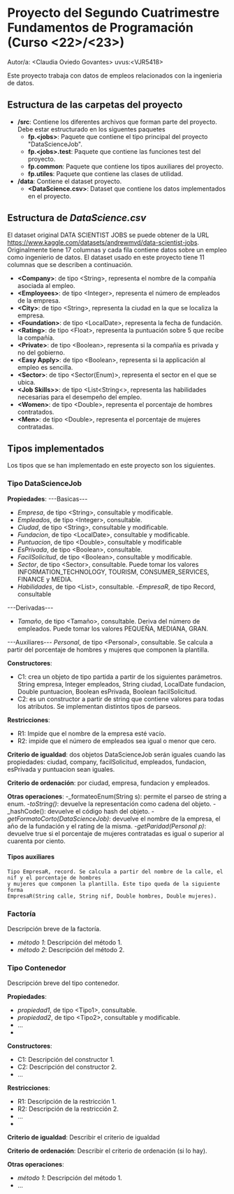 # Proyecto del Segundo Cuatrimestre Fundamentos de Programación (Curso  \<22\>/\<23\>)
Autor/a: \<Claudia Oviedo Govantes\>   uvus:\<VJR5418\>

Este proyecto trabaja con datos de empleos relacionados con la ingenieria de datos.


## Estructura de las carpetas del proyecto

* **/src**: Contiene los diferentes archivos que forman parte del proyecto. Debe estar estructurado en los siguentes paquetes
  * **fp.\<jobs\>**: Paquete que contiene el tipo principal del proyecto "DataScienceJob".
  * **fp.\<jobs>.test**: Paquete que contiene las funciones test del proyecto.
  * **fp.common**: Paquete que contiene los tipos auxiliares del proyecto.
  * **fp.utiles**: Paquete que contiene las clases de utilidad. 
* **/data**: Contiene el dataset proyecto.
    * **\<DataScience.csv\>**: Dataset que contiene los datos implementados en el proyecto.
    
## Estructura de *DataScience.csv*

El dataset original DATA SCIENTIST JOBS se puede obtener de la URL https://www.kaggle.com/datasets/andrewmvd/data-scientist-jobs. 
Originalmente tiene 17 columnas y cada fila contiene datos sobre un empleo como ingenierio de datos. 
El dataset usado en este proyecto tiene 11 columnas que se describen a continuación.

* **\<Company>**: de tipo \<String\>, representa el nombre de la compañía asociada al empleo.
* **\<Employees>**: de tipo \<Integer\>, representa el número de empleados de la empresa.
* **\<City>**: de tipo \<String\>, representa la ciudad en la que se localiza la empresa.
* **\<Foundation>**: de tipo \<LocalDate\>, representa la fecha de fundación.
* **\<Rating>**: de tipo \<Float\>, representa la puntuación sobre 5 que recibe la compañía.
* **\<Private>**: de tipo \<Boolean\>, representa si la compañía es privada y no del gobierno.
* **\<Easy Apply>**: de tipo \<Boolean\>, representa si la applicación al empleo es sencilla.
* **\<Sector>**: de tipo \<Sector(Enum)\>, representa el sector en el que se ubica.
* **\<Job Skills>>**: de tipo \<List<String<\>, representa las habilidades necesarias para el desempeño del empleo.
* **\<Women>**: de tipo \<Double\>, representa el porcentaje de hombres contratados.
* **\<Men>**: de tipo \<Double\>, representa el porcentaje de mujeres contratadas.

## Tipos implementados

Los tipos que se han implementado en este proyecto son los siguientes.

### Tipo DataScienceJob


**Propiedades**:
---Basicas---
- _Empresa_, de tipo \<String\>, consultable y modificable.
- _Empleados_, de tipo \<Integer\>, consultable. 
- _Ciudad_, de tipo \<String\>, consultable y modificable.
- _Fundacion_, de tipo \<LocalDate\>, consultable y modificable. 
- _Puntuacion_, de tipo \<Double\>, consultable y modificable
- _EsPrivada_, de tipo \<Boolean\>, consultable. 
- _FacilSolicitud_, de tipo \<Boolean\>, consultable y modificable.
- _Sector_, de tipo \<Sector\>, consultable. Puede tomar los valores INFORMATION_TECHNOLOGY, 
TOURISM, CONSUMER_SERVICES, FINANCE y MEDIA.
- _Habilidades_, de tipo \<List<String>\>, consultable.
-_EmpresaR_, de tipo Record, consultable

---Derivadas---
- _Tamaño_, de tipo \<Tamaño\>, consultable. Deriva del número de empleados. 
Puede tomar los valores PEQUEÑA, MEDIANA, GRAN.

---Auxiliares---
_Personal_, de tipo \<Personal\>, consultable. Se calcula a partir del porcentaje
de hombres y mujeres que componen la plantilla.

**Constructores**: 

- C1: crea un objeto de tipo partida a partir de los siguientes parámetros. String empresa, Integer empleados, 
String ciudad, LocalDate fundacion, Double puntuacion, Boolean esPrivada, Boolean facilSolicitud.
- C2: es un constructor a partir de string que contiene valores para todas los atributos. Se implementan distintos tipos de parseos.

**Restricciones**:
 
- R1: Impide que el nombre de la empresa esté vacío.
- R2: impide que el número de empleados sea igual o menor que cero.

**Criterio de igualdad**: dos objetos DataScienceJob serán iguales cuando 
las propiedades: ciudad, company, facilSolicitud, empleados, fundacion, esPrivada y puntuacion sean iguales.

**Criterio de ordenación**: por ciudad, empresa, fundacion y empleados.

**Otras operaciones**:
-_formateoEnum(String s): permite el parseo de string a enum.
-_toString()_: devuelve la representación como cadena del objeto.
-_hashCode(): devuelve el código hash del objeto.
-_getFormatoCorto(DataScienceJob)_: devuelve el nombre de la empresa, el año de la fundación y el rating de la misma.
-_getParidad(Personal p)_: devuelve true si el porcentaje de mujeres contratadas es igual o superior al 
cuarenta por ciento.


#### Tipos auxiliares
	Tipo EmpresaR, record. Se calcula a partir del nombre de la calle, el nif y el porcentaje de hombres 
	y mujeres que componen la plantilla. Este tipo queda de la siguiente forma 
	EmpresaR(String calle, String nif, Double hombres, Double mujeres).

### Factoría
Descripción breve de la factoría.

- _método 1_: Descripción del método 1.
-	_método 2_: Descripción del método 2.

### Tipo Contenedor

Descripción breve del tipo contenedor.

**Propiedades**:

- _propiedad1_, de tipo \<Tipo1\>, consultable. 
- _propiedad2_, de tipo \<Tipo2\>, consultable y modificable. 
- ...
- 
**Constructores**: 

- C1: Descripción del constructor 1.
- C2: Descripción del constructor 2.
- ...

**Restricciones**:
 
- R1: Descripción de la restricción 1.
- R2: Descripción de la restricción 2.
- ...
- 
**Criterio de igualdad**: Describir el criterio de igualdad

**Criterio de ordenación**: Describir el criterio de ordenación (si lo hay).

**Otras operaciones**:
 
-	_método 1_: Descripción del método 1.
- ...
